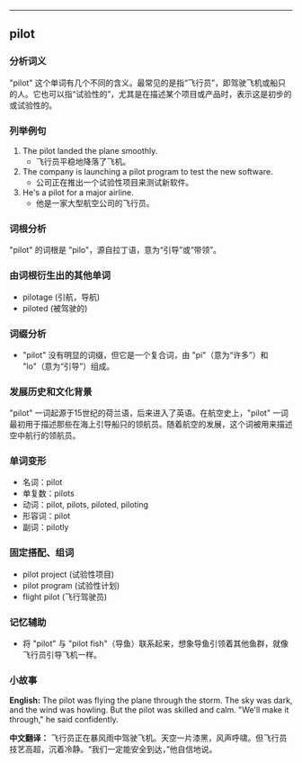 
---------------
## pilot
### 分析词义
"pilot" 这个单词有几个不同的含义。最常见的是指“飞行员”，即驾驶飞机或船只的人。它也可以指“试验性的”，尤其是在描述某个项目或产品时，表示这是初步的或试验性的。

### 列举例句
1. The pilot landed the plane smoothly.
   - 飞行员平稳地降落了飞机。
2. The company is launching a pilot program to test the new software.
   - 公司正在推出一个试验性项目来测试新软件。
3. He's a pilot for a major airline.
   - 他是一家大型航空公司的飞行员。

### 词根分析
"pilot" 的词根是 "pilo"，源自拉丁语，意为“引导”或“带领”。

### 由词根衍生出的其他单词
- pilotage (引航，导航)
- piloted (被驾驶的)

### 词缀分析
- "pilot" 没有明显的词缀，但它是一个复合词，由 "pi"（意为“许多”）和 "lo"（意为“引导”）组成。

### 发展历史和文化背景
"pilot" 一词起源于15世纪的荷兰语，后来进入了英语。在航空史上，"pilot" 一词最初用于描述那些在海上引导船只的领航员。随着航空的发展，这个词被用来描述空中航行的领航员。

### 单词变形
- 名词：pilot
- 单复数：pilots
- 动词：pilot, pilots, piloted, piloting
- 形容词：pilot
- 副词：pilotly

### 固定搭配、组词
- pilot project (试验性项目)
- pilot program (试验性计划)
- flight pilot (飞行驾驶员)

### 记忆辅助
- 将 "pilot" 与 "pilot fish"（导鱼）联系起来，想象导鱼引领着其他鱼群，就像飞行员引导飞机一样。

### 小故事
**English:**
The pilot was flying the plane through the storm. The sky was dark, and the wind was howling. But the pilot was skilled and calm. "We'll make it through," he said confidently.

**中文翻译：**
飞行员正在暴风雨中驾驶飞机。天空一片漆黑，风声呼啸。但飞行员技艺高超，沉着冷静。“我们一定能安全到达，”他自信地说。

